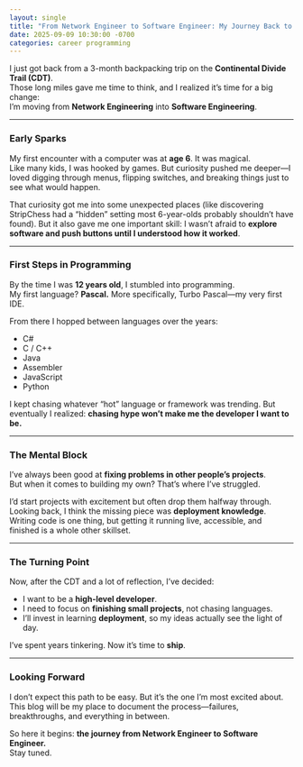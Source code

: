 ```yaml
---
layout: single
title: "From Network Engineer to Software Engineer: My Journey Back to Code"
date: 2025-09-09 10:30:00 -0700
categories: career programming
---
```


I just got back from a 3-month backpacking trip on the **Continental Divide Trail (CDT)**.  
Those long miles gave me time to think, and I realized it’s time for a big change:  
I’m moving from **Network Engineering** into **Software Engineering**.  

---

### Early Sparks  
My first encounter with a computer was at **age 6**. It was magical.  
Like many kids, I was hooked by games. But curiosity pushed me deeper—I loved digging through menus, flipping switches, and breaking things just to see what would happen.  

That curiosity got me into some unexpected places (like discovering StripChess had a “hidden” setting most 6-year-olds probably shouldn’t have found). But it also gave me one important skill: I wasn’t afraid to **explore software and push buttons until I understood how it worked**.  

---

### First Steps in Programming  
By the time I was **12 years old**, I stumbled into programming.  
My first language? **Pascal.** More specifically, Turbo Pascal—my very first IDE.  

From there I hopped between languages over the years:  
- C#  
- C / C++  
- Java  
- Assembler  
- JavaScript  
- Python  

I kept chasing whatever “hot” language or framework was trending. But eventually I realized: **chasing hype won’t make me the developer I want to be.**  

---

### The Mental Block  
I’ve always been good at **fixing problems in other people’s projects**.  
But when it comes to building my own? That’s where I’ve struggled.  

I’d start projects with excitement but often drop them halfway through.  
Looking back, I think the missing piece was **deployment knowledge**. Writing code is one thing, but getting it running live, accessible, and finished is a whole other skillset.  

---

### The Turning Point  
Now, after the CDT and a lot of reflection, I’ve decided:  
- I want to be a **high-level developer**.  
- I need to focus on **finishing small projects**, not chasing languages.  
- I’ll invest in learning **deployment**, so my ideas actually see the light of day.  

I’ve spent years tinkering. Now it’s time to **ship**.  

---

### Looking Forward  
I don’t expect this path to be easy. But it’s the one I’m most excited about.  
This blog will be my place to document the process—failures, breakthroughs, and everything in between.  

So here it begins: **the journey from Network Engineer to Software Engineer.**  
Stay tuned.  
